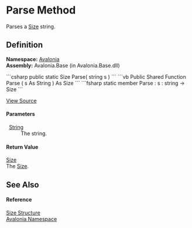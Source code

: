 # Parse Method


Parses a <a href="T_Avalonia_Size">Size</a> string.



## Definition
**Namespace:** <a href="N_Avalonia">Avalonia</a>  
**Assembly:** Avalonia.Base (in Avalonia.Base.dll)

<Tabs groupId="api-code-preview">
<TabItem value="csharp" label="C#">
```csharp
public static Size Parse(
	string s
)
```
</TabItem>
<TabItem value="vb" label="VB">
```vb
Public Shared Function Parse ( 
	s As String
) As Size
```
</TabItem>
<TabItem value="fsharp" label="F#">
```fsharp
static member Parse : 
        s : string -> Size 
```
</TabItem>
</Tabs>



<a href="https://github.com/AvaloniaUI/Avalonia/tree/master/src/Avalonia.Base/Size.cs#L164" title="View the source code">View Source</a>



#### Parameters
<dl><dt>  <a href="https://learn.microsoft.com/dotnet/api/system.string" target="_blank" rel="noopener noreferrer">String</a></dt><dd>The string.</dd></dl>

#### Return Value
<a href="T_Avalonia_Size">Size</a>  
The <a href="T_Avalonia_Size">Size</a>.

## See Also


#### Reference
<a href="T_Avalonia_Size">Size Structure</a>  
<a href="N_Avalonia">Avalonia Namespace</a>  


